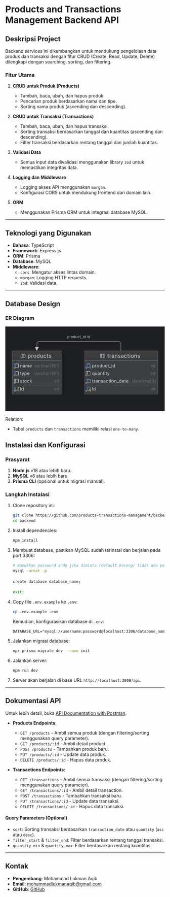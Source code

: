 # Products and Transactions Management Backend API

## Deskripsi Project
Backend services ini dikembangkan untuk mendukung pengelolaan data produk dan transaksi dengan fitur CRUD (Create, Read, Update, Delete) dilengkapi dengan searching, sorting, dan filtering.

### Fitur Utama
1. **CRUD untuk Produk (Products)**
   - Tambah, baca, ubah, dan hapus produk.
   - Pencarian produk berdasarkan nama dan tipe.
   - Sorting nama produk (ascending dan descending).

2. **CRUD untuk Transaksi (Transactions)**
   - Tambah, baca, ubah, dan hapus transaksi.
   - Sorting transaksi berdasarkan tanggal dan kuantitas (ascending dan descending).
   - Filter transaksi berdasarkan rentang tanggal dan jumlah kuantitas.

3. **Validasi Data**
   - Semua input data divalidasi menggunakan library `zod` untuk memastikan integritas data.

4. **Logging dan Middleware**
   - Logging akses API menggunakan `morgan`.
   - Konfigurasi CORS untuk mendukung frontend dari domain lain.

5. **ORM**
   - Menggunakan Prisma ORM untuk integrasi database MySQL.

---

## Teknologi yang Digunakan
- **Bahasa**: TypeScript
- **Framework**: Express.js
- **ORM**: Prisma
- **Database**: MySQL
- **Middleware**:
  - `cors`: Mengatur akses lintas domain.
  - `morgan`: Logging HTTP requests.
  - `zod`: Validasi data.

---

## Database Design
### ER Diagram
![ER Diagram](/assets/images/erd.png)

Relation:
- Tabel `products` dan `transactions` memiliki relasi `one-to-many`.

## Instalasi dan Konfigurasi

### Prasyarat
1. **Node.js** v18 atau lebih baru.
2. **MySQL** v8 atau lebih baru.
3. **Prisma CLI** (opsional untuk migrasi manual).

### Langkah Instalasi
1. Clone repository ini:
   ```bash
   git clone https://github.com/products-transactions-management/backend.git
   cd backend
   ```

2. Install dependencies:
   ```bash
   npm install
   ```

3. Membuat database, pastikan MySQL sudah terinstal dan berjalan pada port 3306:
   ```bash
   # masukkan password anda jika diminta (default kosong/ tidak ada password)
   mysql -uroot -p

   create database database_name;

   exit;
   ```

4. Copy file `.env.example` ke `.env`:
   ```bash
   cp .env.example .env
   ```

   Kemudian, konfigurasikan database di `.env`:

   ```env
   DATABASE_URL="mysql://username:password@localhost:3306/database_name"
   ```

5. Jalankan migrasi database:
   ```bash
   npx prisma migrate dev --name init
   ```

6. Jalankan server:
   ```bash
   npm run dev
   ```

7. Server akan berjalan di base URL `http://localhost:3000/api`.

---

## Dokumentasi API
Untuk lebih detail, buka [API Documentation with Postman](https://documenter.getpostman.com/view/22324443/2sAYJ1m2rt).

- **Products Endpoints**:
  - `GET /products` - Ambil semua produk (dengan filtering/sorting menggunakan query parameter).
  - `GET /products/:id` - Ambil detail product.
  - `POST /products` - Tambahkan produk baru.
  - `PUT /products/:id` - Update data produk.
  - `DELETE /products/:id` - Hapus data produk.

- **Transactions Endpoints**:
  - `GET /transactions` - Ambil semua transaksi (dengan filtering/sorting menggunakan query parameter).
  - `GET /transactions/:id` - Ambil detail transaction.
  - `POST /transactions` - Tambahkan transaksi baru.
  - `PUT /transactions/:id` - Update data transaksi.
  - `DELETE /transactions/:id` - Hapus data transaksi.

#### Query Parameters (Optional)
- `sort`: Sorting transaksi berdasarkan `transaction_date` atau `quantity` (`asc` atau `desc`).
- `filter_start` & `filter_end`: Filter berdasarkan rentang tanggal transaksi.
- `quantity_min` & `quantity_max`: Filter berdasarkan rentang kuantitas.

---

## Kontak
- **Pengembang**: Mohammad Lukman Aqib
- **Email**: mohammadlukmanaqib@gmail.com
- **GitHub**: [GitHub](https://github.com/mazzlookman)
